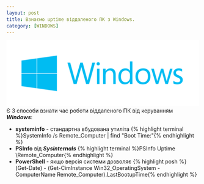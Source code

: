 ```yaml
---
layout: post
title: Взнаємо uptime віддаленого ПК з Windows.
category: [WINDOWS]
---
```

![windows logo](/media/windows-logo.png?style=head)  
Є 3 способи взнати час роботи віддаленого ПК від керуванням ***Windows***: <!--more-->

- **systeminfo** - стандартна вбудована утиліта
    {% highlight terminal %}SystemInfo /s Remote_Computer | find "Boot Time:"{% endhighlight %}
- **PSInfo** від ***Sysinternals***
    {% highlight terminal %}PSInfo Uptime \\Remote_Computer{% endhighlight %}
- **PowerShell** - якщо версія системи дозволяє
    {% highlight posh %}(Get-Date) - (Get-CimInstance Win32_OperatingSystem -ComputerName Remote_Computer).LastBootupTime{% endhighlight %}
